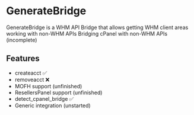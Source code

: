 # GenerateBridge
GenerateBridge is a WHM API Bridge that allows getting WHM client areas working with non-WHM APIs
Bridging cPanel with non-WHM APIs (incomplete)
## Features
- createacct ✅
- removeacct ❌
- MOFH support (unfinished)
- ResellersPanel support (unfinished)
- detect_cpanel_bridge ✅
- Generic integration (unstarted)
